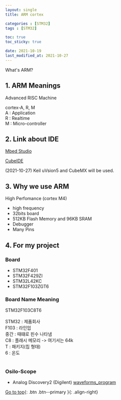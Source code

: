 ```yaml
---
layout: single
title: ARM cortex

categories : [STM32]
tags : [STM32]

toc: true
toc_sticky: true

date: 2021-10-19
last_modified_at: 2021-10-27
---
```


What's ARM?
<br>

## 1. ARM Meanings

Advanced RISC Machine  

cortex-A, R, M  
A : Application  
R : Realtime  
M : Micro-controller  


## 2. Link about IDE
[Mbed Studio](https://os.mbed.com/studio/)
<br>

[CubeIDE](https://www.st.com/en/development-tools/stm32cubeide.html)
<br>

(2021-10-27) Keil uVsion5 and CubeMX will be used.


## 3. Why we use ARM
High Perfomance (cortex M4)
- high frequency
- 32bits board
- 512KB Flash Memory and 96KB SRAM
- Debugger
- Many Pins

## 4. For my project

### Board 
- STM32F401
- STM32F429ZI
- STM32L42KC
- STM32F103ZGT6

### Board Name Meaning

STM32F103C8T6  
<br>
STM32 : 제품회사  
F103  : 라인업  
중간  : 때떄로 핀수 나타냄  
C8    : 플래시 메모리 -> 여기서는 64k  
T     : 패키지(칩 형태)  
6     : 온도   
<br>
### Osilo-Scope
- Analog Discovery2 (Digilent)
[waveforms_program](https://digilent.com/shop/software/digilent-waveforms/)



[Go to top](#){: .btn .btn--primary }{: .align-right}
